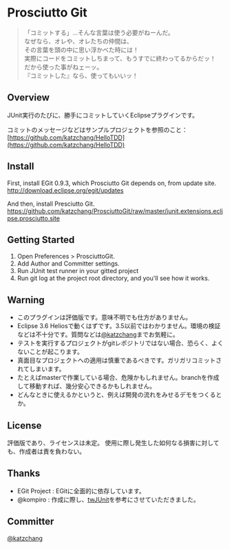 Prosciutto Git
=============

>「コミットする」…そんな言葉は使う必要がねーんだ。  
>なぜなら、オレや、オレたちの仲間は、  
>その言葉を頭の中に思い浮かべた時には！  
>実際にコードをコミットしちまって、もうすでに終わってるからだッ！  
>だから使った事がねェーッ。  
>『コミットした』なら、使ってもいいッ！  

Overview
-------
JUnit実行のたびに、勝手にコミットしていくEclipseプラグインです。

コミットのメッセージなどはサンプルプロジェクトを参照のこと：[https://github.com/katzchang/HelloTDD](https://github.com/katzchang/HelloTDD)

Install
-------
First, install EGit 0.9.3, which Prosciutto Git depends on, from update site.
http://download.eclipse.org/egit/updates

And then, install Presciutto Git.
https://github.com/katzchang/ProsciuttoGit/raw/master/junit.extensions.eclipse.prosciutto.site

Getting Started
-------
1. Open Preferences > ProsciuttoGit.
2. Add Author and Committer settings.
3. Run JUnit test runner in your gitted project
4. Run git log at the project root directory, and you'll see how it works.

Warning
-------
 * このプラグインは評価版です。意味不明でも仕方がありません。
 * Eclipse 3.6 Heliosで動くはずです。3.5以前ではわかりません。環境の検証などは不十分です。質問などは[@katzchang](http://twitter.com/katzchang)までお気軽に。
 * テストを実行するプロジェクトがgitレポジトリではない場合、恐らく、よくないことが起こります。
 * 真面目なプロジェクトへの適用は慎重であるべきです。ガリガリコミットされてしまいます。
 * たとえばmasterで作業している場合、危険かもしれません。branchを作成して移動すれば、幾分安心できるかもしれません。
 * どんなときに使えるかというと、例えば開発の流れをみせるデモをつくるとか。

License
-------
評価版であり、ライセンスは未定。
使用に際し発生した如何なる損害に対しても、作成者は責を負わない。

Thanks
-------
 * EGit Project : EGitに全面的に依存しています。
 * @kompiro : 作成に際し、[twJUnit](https://github.com/kompiro/twJUnit)を参考にさせていただきました。

Committer
-------
[@katzchang](http://twitter.com/katzchang)
